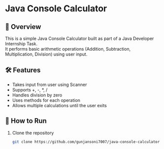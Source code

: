 # Java Console Calculator

## 📌 Overview
This is a simple Java Console Calculator built as part of a Java Developer Internship Task.  
It performs basic arithmetic operations (Addition, Subtraction, Multiplication, Division) using user input.

## 🛠 Features
- Takes input from user using Scanner
- Supports +, -, *, /
- Handles division by zero
- Uses methods for each operation
- Allows multiple calculations until the user exits

## 🚀 How to Run
1. Clone the repository  
   ```bash
   git clone https://github.com/gunjansoni7007/java-console-calculator
